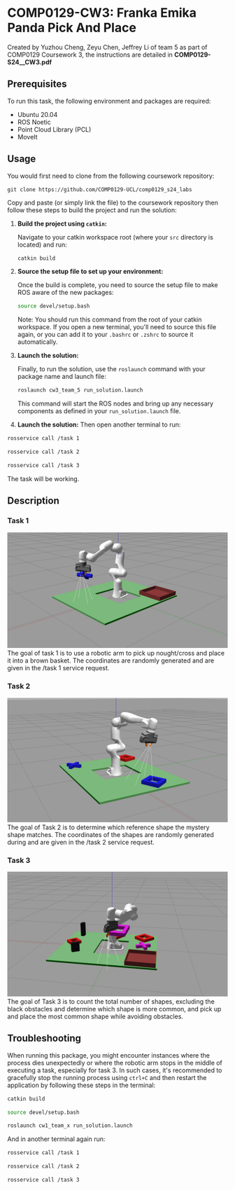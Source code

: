 # COMP0129-CW3: Franka Emika Panda Pick And Place
Created by Yuzhou Cheng, Zeyu Chen, Jeffrey Li of team 5 as part of COMP0129 Coursework 3, the instructions are detailed in **COMP0129-S24__CW3.pdf**

## Prerequisites
To run this task, the following environment and packages are required:
- Ubuntu 20.04
- ROS Noetic
- Point Cloud Library (PCL)
- MoveIt

 ## Usage

 You would first need to clone from the following coursework repository:

 ```
git clone https://github.com/COMP0129-UCL/comp0129_s24_labs
```

Copy and paste (or simply link the file) to the coursework repository then follow these steps to build the project and run the solution:

1. **Build the project using `catkin`:**

    Navigate to your catkin workspace root (where your `src` directory is located) and run:

    ```bash
    catkin build
    ```

    

2. **Source the setup file to set up your environment:**

    Once the build is complete, you need to source the setup file to make ROS aware of the new packages:

    ```bash
    source devel/setup.bash
    ```

    Note: You should run this command from the root of your catkin workspace. If you open a new terminal, you'll need to source this file again, or you can add it to your `.bashrc` or `.zshrc` to source it automatically.

3. **Launch the solution:**

    Finally, to run the solution, use the `roslaunch` command with your package name and launch file:

    ```bash
    roslaunch cw3_team_5 run_solution.launch
    ```

    This command will start the ROS nodes and bring up any necessary components as defined in your `run_solution.launch` file.

4. **Launch the solution:**
Then open another terminal to run:
```bash
rosservice call /task 1
```

```bash
rosservice call /task 2
```

```bash
rosservice call /task 3
```
The task will be working.
## Description
### Task 1
![alt text](task1.png)
The goal of task 1 is to use a robotic arm to pick up nought/cross and place it into a brown basket. The coordinates are randomly generated and are given in the /task 1 service request.
### Task 2
![alt text](task2.png)
The goal of Task 2 is to determine which reference shape the mystery shape matches. The coordinates of the shapes are randomly generated during and are given in the /task 2 service request.
### Task 3
![alt text](task3.png)
The goal of Task 3 is to count the total number of shapes, excluding the black obstacles and determine which shape is more common, and pick up and place the most common shape while avoiding obstacles.

## Troubleshooting

When running this package, you might encounter instances where the process dies unexpectedly or where the robotic arm stops in the middle of executing a task, especially for task 3. In such cases, it's recommended to gracefully stop the running process using `ctrl+C` and then restart the application by following these steps in the terminal:

```bash
catkin build
```
```bash
source devel/setup.bash
```
```bash
roslaunch cw1_team_x run_solution.launch
```
And in another terminal again run:
```bash
rosservice call /task 1
```

```bash
rosservice call /task 2
```

```bash
rosservice call /task 3
```
